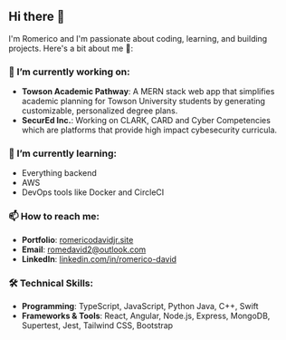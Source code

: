 ## Hi there 👋

I'm Romerico and I'm passionate about coding, learning, and building projects. Here's a bit about me 🚀:

### 🔭 I’m currently working on:
- **Towson Academic Pathway**: A MERN stack web app that simplifies academic planning for Towson University students by generating customizable, personalized degree plans.
- **SecurEd Inc.**: Working on CLARK, CARD and Cyber Competencies which are platforms that provide high impact cybesecurity curricula.
  
### 🌱 I’m currently learning:
- Everything backend 
- AWS
- DevOps tools like Docker and CircleCI

### 📫 How to reach me:
- **Portfolio**: [romericodavidjr.site](http://www.romericodavidjr.site)
- **Email**: [romedavid2@outlook.com](mailto:romedavid2@outlook.com)
- **LinkedIn**: [linkedin.com/in/romerico-david](https://www.linkedin.com/in/romerico-david)

### 🛠️ Technical Skills:
- **Programming**: TypeScript, JavaScript, Python Java, C++, Swift
- **Frameworks & Tools**: React, Angular, Node.js, Express, MongoDB, Supertest, Jest, Tailwind CSS, Bootstrap 
